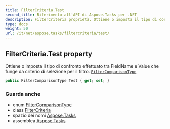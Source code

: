 ```yaml
---
title: FilterCriteria.Test
second_title: Riferimento all'API di Aspose.Tasks per .NET
description: FilterCriteria proprietà. Ottiene o imposta il tipo di confronto effettuato tra FieldName e Value che funge da criterio di selezione per il filtro. FilterComparisonType
type: docs
weight: 50
url: /it/net/aspose.tasks/filtercriteria/test/
---
```

## FilterCriteria.Test property

Ottiene o imposta il tipo di confronto effettuato tra FieldName e Value che funge da criterio di selezione per il filtro. [`FilterComparisonType`](../../filtercomparisontype/)

```csharp
public FilterComparisonType Test { get; set; }
```

### Guarda anche

* enum [FilterComparisonType](../../filtercomparisontype/)
* class [FilterCriteria](../)
* spazio dei nomi [Aspose.Tasks](../../filtercriteria/)
* assemblea [Aspose.Tasks](../../../)


